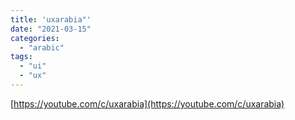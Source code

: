 ```yaml
---
title: 'uxarabia"'
date: "2021-03-15"
categories:
  - "arabic"
tags:
  - "ui"
  - "ux"
---
```


[https://youtube.com/c/uxarabia](https://youtube.com/c/uxarabia)
